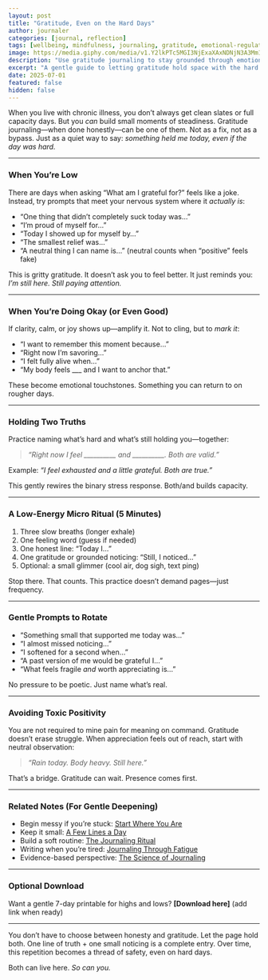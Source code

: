 ```yaml
---
layout: post
title: "Gratitude, Even on the Hard Days"
author: journaler
categories: [journal, reflection]
tags: [wellbeing, mindfulness, journaling, gratitude, emotional-regulation]
image: https://media.giphy.com/media/v1.Y2lkPTc5MGI3NjExaXAxNDNjN3A3Mm1rbmd2emZobDEydHJhZmY1aThhcTNub281OHl0MyZlcD12MV9naWZzX3NlYXJjaCZjdD1n/09dtD1tY2tNAviMmM3/giphy.gif
description: "Use gratitude journaling to stay grounded through emotional highs and lows—without bypassing what you actually feel."
excerpt: "A gentle guide to letting gratitude hold space with the hard stuff—so you stay honest, regulated, and present."
date: 2025-07-01
featured: false
hidden: false
---
```


When you live with chronic illness, you don’t always get clean slates or full capacity days. But you *can* build small moments of steadiness. Gratitude journaling—when done honestly—can be one of them. Not as a fix, not as a bypass. Just as a quiet way to say: *something held me today, even if the day was hard.*

---

### When You’re Low

There are days when asking “What am I grateful for?” feels like a joke. Instead, try prompts that meet your nervous system where it *actually is*:

- “One thing that didn’t completely suck today was…”  
- “I’m proud of myself for…”  
- “Today I showed up for myself by…”  
- “The smallest relief was…”  
- “A neutral thing I can name is…” (neutral counts when “positive” feels fake)

This is gritty gratitude. It doesn’t ask you to feel better. It just reminds you: *I’m still here. Still paying attention.*

---

### When You’re Doing Okay (or Even Good)

If clarity, calm, or joy shows up—amplify it. Not to cling, but to *mark it*:

- “I want to remember this moment because…”  
- “Right now I’m savoring…”  
- “I felt fully alive when…”  
- “My body feels ___ and I want to anchor that.”

These become emotional touchstones. Something you can return to on rougher days.

---

### Holding Two Truths

Practice naming what’s hard and what’s still holding you—together:

> *“Right now I feel __________ and __________. Both are valid.”*

Example: *“I feel exhausted and a little grateful. Both are true.”*

This gently rewires the binary stress response. Both/and builds capacity.

---

### A Low-Energy Micro Ritual (5 Minutes)

1. Three slow breaths (longer exhale)  
2. One feeling word (guess if needed)  
3. One honest line: “Today I…”  
4. One gratitude or grounded noticing: “Still, I noticed…”  
5. Optional: a small glimmer (cool air, dog sigh, text ping)

Stop there. That counts. This practice doesn’t demand pages—just frequency.

---

### Gentle Prompts to Rotate

- “Something small that supported me today was…”  
- “I almost missed noticing…”  
- “I softened for a second when…”  
- “A past version of me would be grateful I…”  
- “What feels fragile *and* worth appreciating is…”

No pressure to be poetic. Just name what’s real.

---

### Avoiding Toxic Positivity

You are not required to mine pain for meaning on command. Gratitude doesn’t erase struggle. When appreciation feels out of reach, start with neutral observation:

> *“Rain today. Body heavy. Still here.”*

That’s a bridge. Gratitude can wait. Presence comes first.

---

### Related Notes (For Gentle Deepening)

- Begin messy if you’re stuck: [Start Where You Are](/start-where-you-are/)  
- Keep it small: [A Few Lines a Day](/a-few-lines-a-day/)  
- Build a soft routine: [The Journaling Ritual](/journaling-ritual/)  
- Writing when you’re tired: [Journaling Through Fatigue](/journaling-through-fatigue/)  
- Evidence-based perspective: [The Science of Journaling](/journaling-science-benefits/)

---

### Optional Download

Want a gentle 7-day printable for highs and lows? **[Download here]** (add link when ready)

---

You don’t have to choose between honesty and gratitude. Let the page hold both. One line of truth + one small noticing is a complete entry. Over time, this repetition becomes a thread of safety, even on hard days.

Both can live here. *So can you.*
